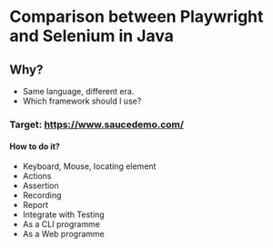 # Comparison between Playwright and Selenium in Java

## Why?

- Same language, different era.
- Which framework should I use?

### Target: <https://www.saucedemo.com/>

#### How to do it?

- Keyboard, Mouse, locating element
- Actions
- Assertion
- Recording
- Report
- Integrate with Testing
- As a CLI programme
- As a Web programme

